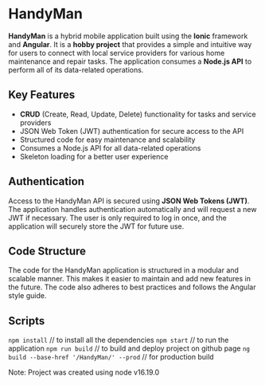# HandyMan

**HandyMan** is a hybrid mobile application built using the **Ionic** framework and **Angular**. It is a **hobby project** that provides a simple and intuitive way for users to connect with local service providers for various home maintenance and repair tasks. The application consumes a **Node.js API** to perform all of its data-related operations.

## Key Features

-   **CRUD** (Create, Read, Update, Delete) functionality for tasks and service providers
-   JSON Web Token (JWT) authentication for secure access to the API
-   Structured code for easy maintenance and scalability
-   Consumes a Node.js API for all data-related operations
-   Skeleton loading for a better user experience

## Authentication

Access to the HandyMan API is secured using **JSON Web Tokens (JWT)**. The application handles authentication automatically and will request a new JWT if necessary. The user is only required to log in once, and the application will securely store the JWT for future use.

## Code Structure

The code for the HandyMan application is structured in a modular and scalable manner. This makes it easier to maintain and add new features in the future. The code also adheres to best practices and follows the Angular style guide.

## Scripts

`npm install` // to install all the dependencies
`npm start` // to run the application
`npm run build` // to build and deploy project on github page
`ng build --base-href '/HandyMan/' --prod` // for production build

Note: Project was created using node v16.19.0


